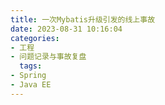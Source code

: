 ```yaml
---
title: 一次Mybatis升级引发的线上事故
date: 2023-08-31 10:16:04
categories:
- 工程
- 问题记录与事故复盘
  tags:
- Spring
- Java EE
---
```

